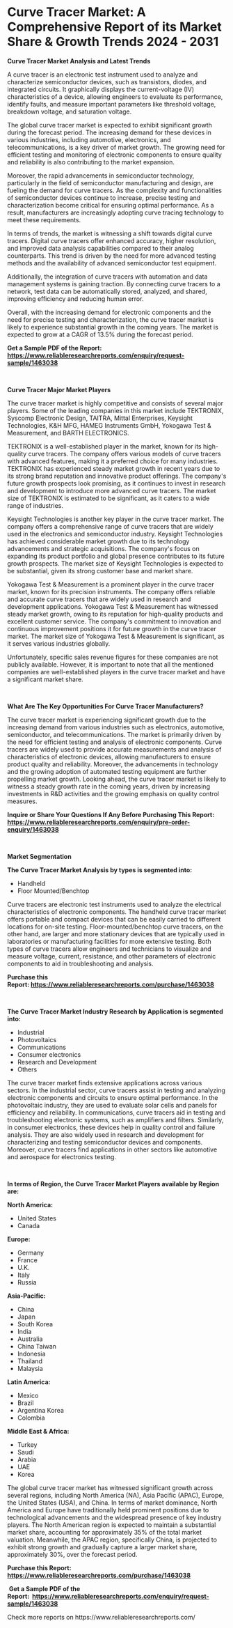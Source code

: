 <p><h1>Curve Tracer Market: A Comprehensive Report of its Market Share & Growth Trends 2024 - 2031</h1></p><p><strong>Curve Tracer Market Analysis and Latest Trends</strong></p>
<p><p>A curve tracer is an electronic test instrument used to analyze and characterize semiconductor devices, such as transistors, diodes, and integrated circuits. It graphically displays the current-voltage (IV) characteristics of a device, allowing engineers to evaluate its performance, identify faults, and measure important parameters like threshold voltage, breakdown voltage, and saturation voltage.</p><p>The global curve tracer market is expected to exhibit significant growth during the forecast period. The increasing demand for these devices in various industries, including automotive, electronics, and telecommunications, is a key driver of market growth. The growing need for efficient testing and monitoring of electronic components to ensure quality and reliability is also contributing to the market expansion.</p><p>Moreover, the rapid advancements in semiconductor technology, particularly in the field of semiconductor manufacturing and design, are fueling the demand for curve tracers. As the complexity and functionalities of semiconductor devices continue to increase, precise testing and characterization become critical for ensuring optimal performance. As a result, manufacturers are increasingly adopting curve tracing technology to meet these requirements.</p><p>In terms of trends, the market is witnessing a shift towards digital curve tracers. Digital curve tracers offer enhanced accuracy, higher resolution, and improved data analysis capabilities compared to their analog counterparts. This trend is driven by the need for more advanced testing methods and the availability of advanced semiconductor test equipment.</p><p>Additionally, the integration of curve tracers with automation and data management systems is gaining traction. By connecting curve tracers to a network, test data can be automatically stored, analyzed, and shared, improving efficiency and reducing human error.</p><p>Overall, with the increasing demand for electronic components and the need for precise testing and characterization, the curve tracer market is likely to experience substantial growth in the coming years. The market is expected to grow at a CAGR of 13.5% during the forecast period.</p></p>
<p><strong>Get a Sample PDF of the Report:&nbsp; <a href="https://www.reliableresearchreports.com/enquiry/request-sample/1463038">https://www.reliableresearchreports.com/enquiry/request-sample/1463038</a></strong></p>
<p>&nbsp;</p>
<p><strong>Curve Tracer Major Market Players</strong></p>
<p><p>The curve tracer market is highly competitive and consists of several major players. Some of the leading companies in this market include TEKTRONIX, Syscomp Electronic Design, TAITRA, Mittal Enterprises, Keysight Technologies, K&H MFG, HAMEG Instruments GmbH, Yokogawa Test & Measurement, and BARTH ELECTRONICS.</p><p>TEKTRONIX is a well-established player in the market, known for its high-quality curve tracers. The company offers various models of curve tracers with advanced features, making it a preferred choice for many industries. TEKTRONIX has experienced steady market growth in recent years due to its strong brand reputation and innovative product offerings. The company's future growth prospects look promising, as it continues to invest in research and development to introduce more advanced curve tracers. The market size of TEKTRONIX is estimated to be significant, as it caters to a wide range of industries.</p><p>Keysight Technologies is another key player in the curve tracer market. The company offers a comprehensive range of curve tracers that are widely used in the electronics and semiconductor industry. Keysight Technologies has achieved considerable market growth due to its technology advancements and strategic acquisitions. The company's focus on expanding its product portfolio and global presence contributes to its future growth prospects. The market size of Keysight Technologies is expected to be substantial, given its strong customer base and market share.</p><p>Yokogawa Test & Measurement is a prominent player in the curve tracer market, known for its precision instruments. The company offers reliable and accurate curve tracers that are widely used in research and development applications. Yokogawa Test & Measurement has witnessed steady market growth, owing to its reputation for high-quality products and excellent customer service. The company's commitment to innovation and continuous improvement positions it for future growth in the curve tracer market. The market size of Yokogawa Test & Measurement is significant, as it serves various industries globally.</p><p>Unfortunately, specific sales revenue figures for these companies are not publicly available. However, it is important to note that all the mentioned companies are well-established players in the curve tracer market and have a significant market share.</p></p>
<p>&nbsp;</p>
<p><strong>What Are The Key Opportunities For Curve Tracer Manufacturers?</strong></p>
<p><p>The curve tracer market is experiencing significant growth due to the increasing demand from various industries such as electronics, automotive, semiconductor, and telecommunications. The market is primarily driven by the need for efficient testing and analysis of electronic components. Curve tracers are widely used to provide accurate measurements and analysis of characteristics of electronic devices, allowing manufacturers to ensure product quality and reliability. Moreover, the advancements in technology and the growing adoption of automated testing equipment are further propelling market growth. Looking ahead, the curve tracer market is likely to witness a steady growth rate in the coming years, driven by increasing investments in R&D activities and the growing emphasis on quality control measures.</p></p>
<p><strong>Inquire or Share Your Questions If Any Before Purchasing This Report: <a href="https://www.reliableresearchreports.com/enquiry/pre-order-enquiry/1463038">https://www.reliableresearchreports.com/enquiry/pre-order-enquiry/1463038</a></strong></p>
<p>&nbsp;</p>
<p><strong>Market Segmentation</strong></p>
<p><strong>The Curve Tracer Market Analysis by types is segmented into:</strong></p>
<p><ul><li>Handheld</li><li>Floor Mounted/Benchtop</li></ul></p>
<p><p>Curve tracers are electronic test instruments used to analyze the electrical characteristics of electronic components. The handheld curve tracer market offers portable and compact devices that can be easily carried to different locations for on-site testing. Floor-mounted/benchtop curve tracers, on the other hand, are larger and more stationary devices that are typically used in laboratories or manufacturing facilities for more extensive testing. Both types of curve tracers allow engineers and technicians to visualize and measure voltage, current, resistance, and other parameters of electronic components to aid in troubleshooting and analysis.</p></p>
<p><strong>Purchase this Report:&nbsp;<a href="https://www.reliableresearchreports.com/purchase/1463038">https://www.reliableresearchreports.com/purchase/1463038</a></strong></p>
<p>&nbsp;</p>
<p><strong>The Curve Tracer Market Industry Research by Application is segmented into:</strong></p>
<p><ul><li>Industrial</li><li>Photovoltaics</li><li>Communications</li><li>Consumer electronics</li><li>Research and Development</li><li>Others</li></ul></p>
<p><p>The curve tracer market finds extensive applications across various sectors. In the industrial sector, curve tracers assist in testing and analyzing electronic components and circuits to ensure optimal performance. In the photovoltaic industry, they are used to evaluate solar cells and panels for efficiency and reliability. In communications, curve tracers aid in testing and troubleshooting electronic systems, such as amplifiers and filters. Similarly, in consumer electronics, these devices help in quality control and failure analysis. They are also widely used in research and development for characterizing and testing semiconductor devices and components. Moreover, curve tracers find applications in other sectors like automotive and aerospace for electronics testing.</p></p>
<p>&nbsp;</p>
<p><strong>In terms of Region, the Curve Tracer Market Players available by Region are:</strong></p>
<p>
    <p> <strong> North America: </strong>
        <ul>
            <li>United States</li>
            <li>Canada</li>
        </ul>
        </p> 
    <p> <strong> Europe: </strong>
        <ul>
            <li>Germany</li>
            <li>France</li>
            <li>U.K.</li>
            <li>Italy</li>
            <li>Russia</li>
        </ul>
        </p> 
    <p> <strong> Asia-Pacific: </strong>
        <ul>
            <li>China</li>
            <li>Japan</li>
            <li>South Korea</li>
            <li>India</li>
            <li>Australia</li>
            <li>China Taiwan</li>
            <li>Indonesia</li>
            <li>Thailand</li>
            <li>Malaysia</li>
        </ul>
        </p> 
    <p> <strong> Latin America: </strong>
        <ul>
            <li>Mexico</li>
            <li>Brazil</li>
            <li>Argentina Korea</li>
            <li>Colombia</li>
        </ul>
        </p> 
    <p> <strong> Middle East & Africa: </strong>
        <ul>
            <li>Turkey</li>
            <li>Saudi</li>
            <li>Arabia</li>
            <li>UAE</li>
            <li>Korea</li>
        </ul>
    </p>
    </p>
<p><p>The global curve tracer market has witnessed significant growth across several regions, including North America (NA), Asia Pacific (APAC), Europe, the United States (USA), and China. In terms of market dominance, North America and Europe have traditionally held prominent positions due to technological advancements and the widespread presence of key industry players. The North American region is expected to maintain a substantial market share, accounting for approximately 35% of the total market valuation. Meanwhile, the APAC region, specifically China, is projected to exhibit strong growth and gradually capture a larger market share, approximately 30%, over the forecast period.</p></p>
<p><strong>Purchase this Report: <a href="https://www.reliableresearchreports.com/purchase/1463038">https://www.reliableresearchreports.com/purchase/1463038</a></strong></p>
<p>&nbsp;<strong>Get a Sample PDF of the Report:&nbsp;&nbsp;<a href="https://www.reliableresearchreports.com/enquiry/request-sample/1463038">https://www.reliableresearchreports.com/enquiry/request-sample/1463038</a></strong></p>
<p><strong></strong></p>
<p>Check more reports on https://www.reliableresearchreports.com/</p>